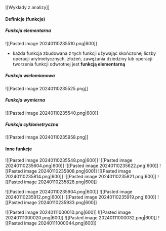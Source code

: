 [[Wykłady z analizy]]
#### Definicje (funkcje)

##### Funkcja elementarna
![[Pasted image 20240110235510.png|600]]
- każda funkcja zbudowana z tych funkcji używając skończonej liczby operacji arytmetycznych, złożeń, zawężania dziedziny lub operacji tworzenia funkcji odwrotnej jest **funkcją elementarną**

##### Funkcja wielomianowa
![[Pasted image 20240110235525.png]]

##### Funkcja wymierna
![[Pasted image 20240110235540.png|600]]

##### Funkcja cyklometryczna
![[Pasted image 20240110235958.png]]

#### Inne funkcje
![[Pasted image 20240110235548.png|600]]
![[Pasted image 20240110235604.png|600]]
![[Pasted image 20240110235622.png|600]]
![[Pasted image 20240110235808.png|600]]
![[Pasted image 20240110235814.png|600]]
![[Pasted image 20240110235821.png|600]]
![[Pasted image 20240110235828.png|600]]

![[Pasted image 20240110235904.png|600]]
![[Pasted image 20240110235912.png|600]]
![[Pasted image 20240110235919.png|600]]
![[Pasted image 20240110235933.png|600]]

![[Pasted image 20240111000010.png|600]]
![[Pasted image 20240111000020.png|600]]
![[Pasted image 20240111000032.png|600]]
![[Pasted image 20240111000044.png|600]]
